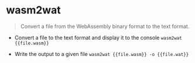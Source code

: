 # wasm2wat
> Convert a file from the WebAssembly binary format to the text format.

- Convert a file to the text format and display it to the console
`wasm2wat {{file.wasm}}`

- Write the output to a given file
`wasm2wat {{file.wasm}} -o {{file.wat}}`
